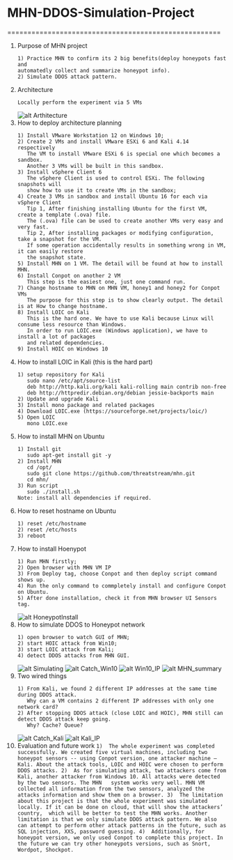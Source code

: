 # MHN-DDOS-Simulation-Project
=====================================================
1. Purpose of MHN project
	```
	1) Practice MHN to confirm its 2 big benefits(deploy honeypots fast and 
	automatedly collect and summarize honeypot info).
	2) Simulate DDOS attack pattern.
	```
2. Architecture
	```
	Locally perform the experiment via 5 VMs
	```
	![alt Arthitecture](https://github.com/mndarren/MHN-DDOS-Simulation-Project/blob/master/resources/MHN_architecture.png)
3. How to deploy architecture planning
	```
	1) Install VMware Workstation 12 on Windows 10;
	2) Create 2 VMs and install VMware ESXi 6 and Kali 4.14 respectively
	   The VM to install VMware ESXi 6 is special one which becomes a sandbox.
	   Another 3 VMs will be built in this sandbox.
	3) Install vSphere Client 6
	   The vSphere Client is used to control ESXi. The following snapshots will
	   show how to use it to create VMs in the sandbox;
	4) Create 3 VMs in sandbox and install Ubuntu 16 for each via vSphere Client
	   Tip 1, After finishing installing Ubuntu for the first VM, create a template (.ova) file.
	   The (.ova) file can be used to create another VMs very easy and  very fast.
	   Tip 2, After installing packages or modifying configuration, take a snapshot for the VM.
	   If some operation accidentally results in something wrong in VM, it can easily restore
	   the snapshot state.
	5) Install MHN on 1 VM. The detail will be found at how to install MHN.
	6) Install Conpot on another 2 VM
	   This step is the easiest one, just one command run.
	7) Change hostname to MHN on MHN VM, honey1 and honey2 for Conpot VMs
	   The purpose for this step is to show clearly output. The detail is at How to change hostname.
	8) Install LOIC on Kali
	   This is the hard one. We have to use Kali because Linux will consume less resource than Windows.
	   In order to run LOIC.exe (Windows application), we have to install a lot of packages
	   and related dependencies.
	9) Install HOIC on Windows 10
	```
4. How to install LOIC in Kali (this is the hard part)
	```
	1) setup repository for Kali 
	   sudo nano /etc/apt/source-list
	   deb http://http.kali.org/kali kali-rolling main contrib non-free
	   deb http://httpredir.debian.org/debian jessie-backports main
	2) Update and upgrade Kali
	3) Install mono package and related packages
	4) Download LOIC.exe (https://sourceforge.net/projects/loic/)
	5) Open LOIC 
	   mono LOIC.exe
	```
5. How to install MHN on Ubuntu
	```
	1) Install git
	   sudo apt-get install git -y
	2) Install MHN
	   cd /opt/
	   sudo git clone https://github.com/threatstream/mhn.git
	   cd mhn/
	3) Run script
	   sudo ./install.sh
	Note: install all dependencies if required.
	```
6. How to reset hostname on Ubuntu
	```
	1) reset /etc/hostname
	2) reset /etc/hosts
	3) reboot
	```
7. How to install Hoenypot
	```
	1) Run MHN firstly;
	2) Open browser with MHN VM IP
	3) From Deploy tag, choose Conpot and then deploy script command shows up.
	4) Run the only command to commpletely install and configure Conpot on Ubuntu.
	5) After done installation, check it from MHN browser UI Sensors tag.
	```
	![alt HoneypotInstall](https://github.com/mndarren/MHN-DDOS-Simulation-Project/tree/master/resources/setup_2_honey.png)
8. How to simulate DDOS to Honeypot network
	```
	1) open browser to watch GUI of MHN;
	2) start HOIC attack from Win10;
	3) start LOIC attack from Kali;
	4) detect DDOS attacks from MHN GUI.
	```
	![alt Simulating](https://github.com/mndarren/MHN-DDOS-Simulation-Project/tree/master/resources/ddos_simulating.PNG)
	![alt Catch_Win10](https://github.com/mndarren/MHN-DDOS-Simulation-Project/tree/master/resources/catch_win10_ip.PNG)
	![alt Win10_IP](https://github.com/mndarren/MHN-DDOS-Simulation-Project/tree/master/resources/win10_ip.PNG)
	![alt MHN_summary](https://github.com/mndarren/MHN-DDOS-Simulation-Project/tree/master/resources/MHN_summary_attck.PNG)
9. Two wired things
	```
	1) From Kali, we found 2 different IP addresses at the same time during DDOS attack.
	   Why can a VM contains 2 different IP addresses with only one network card?
	2) After stopping DDOS attack (close LOIC and HOIC), MHN still can detect DDOS attack keep going.
	   Why? Cache? Queue?
	```
	![alt Catch_Kali](https://github.com/mndarren/MHN-DDOS-Simulation-Project/tree/master/resources/catch_kali_attack.PNG)
	![alt Kali_IP](https://github.com/mndarren/MHN-DDOS-Simulation-Project/tree/master/resources/Kali_ip.PNG)
10.  Evaluation and future work
	```
	1)	The whole experiment was completed successfully. We created five virtual machines,
		including two honeypot sensors -- using Conpot version, one attacker machine – Kali.
		About the attack tools, LOIC and HOIC were chosen to perform DDOS attacks.
	2)	As for simulating attack, two attackers come from Kali, another attacker from Windows 10.
		All attacks were detected by the two sensors. The MHN 	system works very well.
		MHN VM collected all information from the two sensors, analyzed the attacks information and show them on a browser.
	3)	The limitation about this project is that the whole experiment was simulated locally.
		If it can be done on cloud, that will show the attackers’ country, 	which will be better to test the MHN works.
		Another limitation is that we only simulate DDOS attack pattern. We also can attempt
		to perform other attack patterns in the future, such as SQL injection, XXS, password guessing.
	4)	Additionally, for honeypot version, we only used Conpot to complete this project.
		In the future we can try other honeypots versions, such as Snort, 	Wordpot, Shockpot.
	```